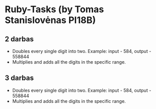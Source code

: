 # Ruby-Tasks (by Tomas Stanislovėnas PI18B)


## 2 darbas
- Doubles every single digit into two. Example: input - 584, output - 558844
- Multiplies and adds all the digits in the specific range.

## 3 darbas
- Doubles every single digit into two. Example: input - 584, output - 558844
- Multiplies and adds all the digits in the specific range.
